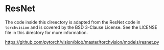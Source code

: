 # ResNet
The code inside this direectory is adapted from the ResNet code in `torchvision`
and is covered by the BSD 3-Clause License. See the LICENSE file in this
directory for more information.

https://github.com/pytorch/vision/blob/master/torchvision/models/resnet.py

